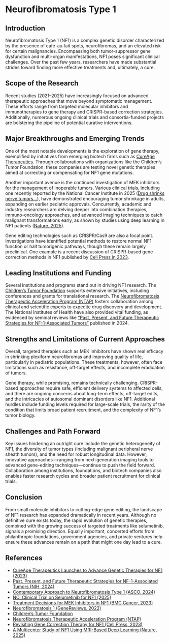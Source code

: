 # Neurofibromatosis Type 1

## Introduction
Neurofibromatosis Type 1 (NF1) is a complex genetic disorder characterized by the presence of café-au-lait spots, neurofibromas, and an elevated risk for certain malignancies. Encompassing both tumor-suppressor gene dysfunction and multi-organ manifestations, NF1 poses significant clinical challenges. Over the past few years, researchers have made substantial strides toward finding more effective treatments and, ultimately, a cure.

## Scope of the Research
Recent studies (2021–2025) have increasingly focused on advanced therapeutic approaches that move beyond symptomatic management. These efforts range from targeted molecular inhibitors and immunotherapies to gene therapy and CRISPR-based correction strategies. Additionally, numerous ongoing clinical trials and consortia-funded projects are bolstering the pipeline of potential curative interventions.

## Major Breakthroughs and Emerging Trends
One of the most notable developments is the exploration of gene therapy, exemplified by initiatives from emerging biotech firms such as [CureAge Therapeutics](https://www.ctf.org/news/cureage-therapeutics-launches/). Through collaborations with organizations like the Children’s Tumor Foundation, these companies are testing novel genetic therapies aimed at correcting or compensating for NF1 gene mutations.

Another important avenue is the continued investigation of MEK inhibitors for the management of inoperable tumors. Various clinical trials, including one recently reported by the National Cancer Institute in 2025 ([Drug shrinks nerve tumors...](https://ccr.cancer.gov/news/article/drug-shrinks-nerve-tumors-in-adults-with-neurofibromatosis-type-1-in-a-clinical-trial)), have demonstrated encouraging tumor shrinkage in adults, expanding on earlier pediatric approvals. Concurrently, academic and industry researchers are delving deeper into combination therapies, immuno-oncology approaches, and advanced imaging techniques to catch malignant transformations early, as shown by studies using deep learning in NF1 patients ([Nature, 2025](https://www.nature.com/articles/s41746-025-01454-z)).

Gene editing technologies such as CRISPR/Cas9 are also a focal point. Investigations have identified potential methods to restore normal NF1 function or halt tumorigenic pathways, though these remain largely preclinical. One example is a recent discussion of CRISPR-based gene correction methods in NF1 published by [Cell Press in 2023](https://www.cell.com/molecular-therapy-family/nucleic-acids/fulltext/S2162-2531(23)00221-4).

## Leading Institutions and Funding
Several institutions and programs stand out in driving NF1 research. The [Children’s Tumor Foundation](https://www.ctf.org) supports extensive initiatives, including conferences and grants for translational research. The [Neurofibromatosis Therapeutic Acceleration Program (NTAP)](https://www.n-tap.org/who-we-are/news) fosters collaboration among clinical and scientific experts to expedite drug discovery and development. The National Institutes of Health have also provided vital funding, as evidenced by seminal reviews like [“Past, Present, and Future Therapeutic Strategies for NF-1-Associated Tumors”](https://pmc.ncbi.nlm.nih.gov/articles/PMC11169015/) published in 2024.

## Strengths and Limitations of Current Approaches
Overall, targeted therapies such as MEK inhibitors have shown real efficacy in shrinking plexiform neurofibromas and improving quality of life, particularly in pediatric populations. These treatments, however, often face limitations such as resistance, off-target effects, and incomplete eradication of tumors.

Gene therapy, while promising, remains technically challenging. CRISPR-based approaches require safe, efficient delivery systems to affected cells, and there are ongoing concerns about long-term effects, off-target edits, and the intricacies of autosomal dominant disorders like NF1. Additional hurdles include funding levels required for large-scale trials, the rarity of the condition that limits broad patient recruitment, and the complexity of NF1’s tumor biology.

## Challenges and Path Forward
Key issues hindering an outright cure include the genetic heterogeneity of NF1, the diversity of tumor types (including malignant peripheral nerve sheath tumors), and the need for robust longitudinal data. However, innovative approaches—ranging from next-generation imaging tools to advanced gene-editing techniques—continue to push the field forward. Collaboration among institutions, foundations, and biotech companies also enables faster research cycles and broader patient recruitment for clinical trials.

## Conclusion
From small molecule inhibitors to cutting-edge gene editing, the landscape of NF1 research has expanded dramatically in recent years. Although no definitive cure exists today, the rapid evolution of genetic therapies, combined with the growing success of targeted treatments like selumetinib, signals a promising direction. Equally important, concerted efforts from philanthropic foundations, government agencies, and private ventures help ensure these advances remain on a path that might one day lead to a cure.

## References
- [CureAge Therapeutics Launches to Advance Genetic Therapies for NF1 (2023)](https://www.ctf.org/news/cureage-therapeutics-launches/)
- [Past, Present, and Future Therapeutic Strategies for NF-1-Associated Tumors (NIH, 2024)](https://pmc.ncbi.nlm.nih.gov/articles/PMC11169015/)
- [Contemporary Approach to Neurofibromatosis Type 1 (ASCO, 2024)](https://ascopubs.org/doi/10.1200/EDBK_432242)
- [NCI Clinical Trial on Selumetinib for NF1 (2025)](https://ccr.cancer.gov/news/article/drug-shrinks-nerve-tumors-in-adults-with-neurofibromatosis-type-1-in-a-clinical-trial)
- [Treatment Decisions for MEK Inhibitors in NF1 (BMC Cancer, 2023)](https://bmccancer.biomedcentral.com/articles/10.1186/s12885-023-10996-y)
- [Neurofibromatosis 1 (GeneReviews, 2022)](https://www.ncbi.nlm.nih.gov/books/NBK1109/)
- [Children’s Tumor Foundation](https://www.ctf.org)
- [Neurofibromatosis Therapeutic Acceleration Program (NTAP)](https://www.n-tap.org/who-we-are/news)
- [Revisiting Gene Correction Therapy for NF1 (Cell Press, 2023)](https://www.cell.com/molecular-therapy-family/nucleic-acids/fulltext/S2162-2531(23)00221-4)
- [A Multicenter Study of NF1 Using MRI-Based Deep Learning (Nature, 2025)](https://www.nature.com/articles/s41746-025-01454-z)
